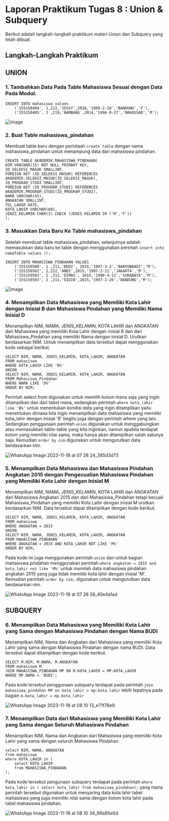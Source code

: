 # Laporan Praktikum Tugas 8 : Union & Subquery
Berikut adalah langkah-langkah praktikum materi Union dan Subquery yang telah dibuat.

## Langkah-Langkah Praktikum
## UNION
### 1. Tambahkan Data Pada Table Mahasiswa Sesuai dengan Data Pada Modul.
```
INSERT INTO mahasiswa values
	('155150404', 1,212,'JESSY',2016,'1999-2-10','BANDUNG','F'),
	('155150405', 2 ,219,'BAMBANG',2014,'1996-9-27','MAKASSAR','M');
```
![image](https://github.com/Aurawr/Auralia-Praktikum-DBDSQL-Union-Subquery/assets/133871441/746fcb5a-fad9-4a0f-a5a1-824e375f2785)

### 2. Buat Table mahasiswa_pindahan
Membuat table baru dengan perintaah `create table` dengan nama mahasiswa_pindahan untuk menampung data dari mahasiswa pindahan.
```
CREATE TABLE AKADEMIK.MAHASISWA_PINDAHAN(
NIM VARCHAR(15) NOT NULL PRIMARY KEY,
ID_SELEKSI_MASUK SMALLINT,
FOREIGN KEY (ID_SELEKSI_MASUK) REFERENCES
AKADEMIK.SELEKSI_MASUK(ID_SELEKSI_MASUK),
ID_PROGRAM_STUDI SMALLINT,
FOREIGN KEY (ID_PROGRAM_STUDI) REFERENCES
AKADEMIK.PROGRAM_STUDI(ID_PROGRAM_STUDI),
NAMA VARCHAR(45),
ANGKATAN SMALLINT,
TGL_LAHIR DATE,
KOTA_LAHIR VARCHAR(60),
JENIS_KELAMIN CHAR(1) CHECK (JENIS_KELAMIN IN ('M','F'))
);
```

### 3. Masukkan Data Baru Ke Table mahasiswa_pindahan
Setelah membuat table mahasiswa_pindahan, selanjutnya adalah memasukkan data baru ke table dengan menggunakan perintah `insert into namaTable values ();`.
```
INSERT INTO MAHASISWA_PINDAHAN VALUES 
	('155150500', 1 ,211,'BUDI', 2015,'1997-3-3','BANYUWANGI','M'),
	('155150501', 2,212,'ANDI',2015,'1997-2-21','JAKARTA','M'),
	('155150502', 2 ,211,'DIMAS', 2015,'1998-4-11','SURABAYA','M'),
	('155150503', 2 ,211,'DIDIN',2015,'1997-2-26','BANDUNG','M');
```
![image](https://github.com/Aurawr/Auralia-Praktikum-DBDSQL-Union-Subquery/assets/133871441/67570acc-f53a-4300-bdcf-570d0848c646)

### 4. Menampilkan Data Mahasiswa yang Memiliki Kota Lahir dengan Inisial B dan Mahasiswa Pindahan yang Memiliki Nama Inisial D
Menampilkan NIM, NAMA, JENIS_KELAMIN, KOTA LAHIR dan ANGKATAN dari Mahasiswa yang memiliki Kota Lahir dengan inisial B dan dari Mahasiswa_Pindahan yang memiliki Nama dengan inisial D. Urutkan berdasarkan NIM. Untuk menampilkan data tersebut dapat menggunakan kode sebagai berikut.
```
SELECT NIM, NAMA, JENIS_KELAMIN, KOTA_LAHIR, ANGKATAN
FROM mahasiswa
WHERE KOTA_LAHIR LIKE 'B%'
UNION
SELECT NIM, NAMA, JENIS_KELAMIN, KOTA_LAHIR, ANGKATAN
FROM Mahasiswa_Pindahan
WHERE NAMA LIKE 'D%'
ORDER BY NIM;
```
Perintah select from digunakan untuk memilih kolom mana saja yang ingin ditampilkan dan dari tabel mana, sedangkan perintah `where kota_lahir  like 'B%'` untuk menentukan kondisi data yang ingin ditampilkan yaitu menentukan dimana kita ingin menampilkan data mahasiswa yang memiliki kota_lahir dengan inisial 'B' begitu juga dengan perintah where yang lain. Sedangkan penggunaan perintah `union` digunakan untuk menggabungkan atau memasukkan table-table yang kita inginkan, namun apabila terdapat kolom yang memiliki nilai sama, maka hanya akan ditampilkan salah satunya saja. Kemudian `order by nim` digunakan untuk mengurutkan data berdasarkan nim.

![WhatsApp Image 2023-11-18 at 07 28 24_385d3d73](https://github.com/Aurawr/Auralia-Praktikum-DBDSQL-Union-Subquery/assets/133871441/7b8d98e2-6d4b-4fe3-a5ed-371e89817e0e)

### 5. Menampilkan Data Mahasiswa dan Mahasiswa Pindahan Angkatan 2015 dengan Pengecualian Mahasiswa Pindahan yang Memiliki Kota Lahir dengan Inisial M
Menampilkan NIM, NAMA, JENIS_KELAMIN, KOTA LAHIR dan ANGKATAN dari Mahasiswa Angkatan 2015 dan dari Mahasiswa_Pindahan tetapi kecuali Mahasiswa_Pindahan yang memiliki Kota Lahir dengan inisial M urutkan berdasarkan NIM. Data tersebut dapat ditampilkan dengan kode berikut.
```
SELECT NIM, NAMA, JENIS_KELAMIN, KOTA_LAHIR, ANGKATAN
FROM mahasiswa
WHERE ANGKATAN = 2015
UNION
SELECT NIM, NAMA, JENIS_KELAMIN, KOTA_LAHIR, ANGKATAN
FROM MAHASISWA_PINDAHAN
WHERE ANGKATAN = 2015 AND KOTA_LAHIR NOT LIKE 'M%'
ORDER BY NIM;
```
Pada kode ini juga menggunakan perintah `union` dan untuk bagian mahasiswa pindahan menggunakan perintah `where angkatan = 2015 and kota_lahir not like 'M%'` untuk memilah data mahasiswa pindahan angkatan 2015 yang juga tidak memiliki kota lahir dengan inisial 'M'. Kemudian perintah `order by nim;` digunakan untuk mengurutkan data berdasarkan nim.

![WhatsApp Image 2023-11-18 at 07 28 58_40e4a1ad](https://github.com/Aurawr/Auralia-Praktikum-DBDSQL-Union-Subquery/assets/133871441/71676953-1d4e-49a3-b843-bf4c8cf1daf5)

## SUBQUERY
### 6. Menampilkan Data Mahasiswa yang Memiliki Kota Lahir yang Sama dengan Mahasiswa Pindahan dengan Nama BUDI
Menampilkan NIM, Nama dan Angkatan dari Mahasiswa yang memiliki Kota Lahir yang sama dengan Mahasiswa Pindahan dengan nama BUDI. Data tersebut dapat ditampilkan dengan kode berikut.
```
SELECT M.NIM, M.NAMA, M.ANGKATAN
FROM mahasiswa M
JOIN MAHASISWA_PINDAHAN MP ON M.KOTA_LAHIR = MP.KOTA_LAHIR
WHERE MP.NAMA = 'BUDI';
```
Pada kode tersebut penggunaan subquery terdapat pada perintah `join mahasiswa_pindahan MP on kota_lahir = mp.kota.lahir` lebih tepatnya pada bagian `m.kota_lahir = mp.kota_lahir`

![WhatsApp Image 2023-11-18 at 08 10 13_e71f76e9](https://github.com/Aurawr/Auralia-Praktikum-DBDSQL-Union-Subquery/assets/133871441/359ae3dd-8d36-41e3-a6bc-821fb6d9a604)

### 7. Menampilkan Data dari Mahasiswa yang Memiliki Kota Lahir yang Sama dengan Seluruh Mahasiswa Pindahan
Menampilkan NIM, Nama dan Angkatan dari Mahasiswa yang memiliki Kota Lahir yang sama dengan seluruh Mahasiswa Pindahan.
```
select NIM, NAMA, ANGKATAN
from mahasiswa
where KOTA_LAHIR in (
    select KOTA_LAHIR
    from MAHASISWA_PINDAHAN
);
```
Pada kode tersebut pengunaan subquery terdapat pada perintah `where kota_lahir in ( select kota_lahir from mahasiswa_pindahan);` yang mana perintah tersebut digunakan untuk menyaring data kota lahir tabel mahasiswa yang juga memiliki nilai sama dengan kolom kota lahir pada tabel mahasiswa pindahan.

![WhatsApp Image 2023-11-18 at 08 10 34_99a85e6d](https://github.com/Aurawr/Auralia-Praktikum-DBDSQL-Union-Subquery/assets/133871441/af642ca0-bf07-44ce-9d1b-5c36de4988f0)
